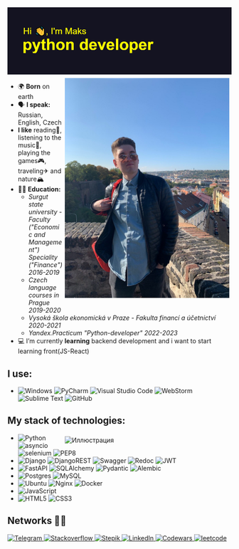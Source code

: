<img src="https://github.com/xodiumx/xodiumx/blob/main/new_header.png" alt="header">

<div class="container">
<img src="https://raw.githubusercontent.com/xodiumx/xodiumx/main/photo.JPG" width="370" alt="Иллюстрация" align="right" vspace="5" hspace="5">
</div>

* 🌍 **Born** on earth
* 🗣 **I speak:** Russian, English, Czech
* **I like** reading📖, listening to the music🎵, playing the games🎮, traveling✈ and nature🏔
* 👨‍🎓 **Education:**
    + *Surgut state university - Faculty ("Economic and Management") Speciality ("Finance") 2016-2019*
    + *Czech language courses in Prague 2019-2020*
    + *Vysoká škola ekonomická v Praze - Fakulta financí a účetnictví 2020-2021*
    + *Yandex.Practicum "Python-developer" 2022-2023*
* 💻 I’m currently **learning** backend development and i want to start learning front(JS-React)
    
## I use:
- ![Windows](https://img.shields.io/badge/Windows_10-0078D6?style=for-the-badge&logo=windows&logoColor=white) ![PyCharm](https://img.shields.io/badge/pycharm-143?style=for-the-badge&logo=pycharm&logoColor=white&color=black) ![Visual Studio Code](https://img.shields.io/badge/Visual%20Studio%20Code-0078d7.svg?style=for-the-badge&logo=visual-studio-code&logoColor=white) ![WebStorm](https://img.shields.io/badge/webstorm-143?style=for-the-badge&logo=webstorm&logoColor=white&color=black) ![Sublime Text](https://img.shields.io/badge/sublime_text-0078D6?style=for-the-badge&logo=sublime-text&logoColor=white) ![GitHub](https://img.shields.io/badge/github-000000?style=for-the-badge&logo=github&logoColor=white)

## My stack of technologies:

<div class="container">
    <img src="https://github-readme-stats-9x3a.vercel.app/api/top-langs/?username=xodiumx&layout=compact&theme=radical" width="370" alt="Иллюстрация" align="right" vspace="5" hspace="5">
</div>

  - ![Python](https://img.shields.io/badge/python-201933?style=for-the-badge&logo=python&logoColor=white) ![asyncio](https://img.shields.io/badge/asyncio-000000?style=for-the-badge&logo=python&logoColor=white) ![selenium](https://img.shields.io/badge/selenium-000000?style=for-the-badge&logo=python&logoColor=white) ![PEP8](https://img.shields.io/badge/flake8-000000?style=for-the-badge&logo=python&logoColor=white)
  - ![Django](https://img.shields.io/badge/django-201933?style=for-the-badge&logo=django&logoColor=white) ![DjangoREST](https://img.shields.io/badge/DJANGO-REST-000000?style=for-the-badge&logo=django&logoColor=white&color=201933&labelColor=black) ![Swagger](https://img.shields.io/badge/swagger-000000?style=for-the-badge&logo=&logoColor=white) ![Redoc](https://img.shields.io/badge/redoc-000000?style=for-the-badge&logo=&logoColor=white) ![JWT](https://img.shields.io/badge/JWT-000000?style=for-the-badge&logo=&logoColor=white)
  - ![FastAPI](https://img.shields.io/badge/FastAPI-201933?style=for-the-badge&logo=fastapi&logoColor=white) ![SQLAlchemy](https://img.shields.io/badge/SQLAlchemy-000000?style=for-the-badge&logo=&logoColor=white) ![Pydantic](https://img.shields.io/badge/Pydantic-000000?style=for-the-badge&logo=&logoColor=white) ![Alembic](https://img.shields.io/badge/Alembic-000000?style=for-the-badge&logo=&logoColor=white)
  - ![Postgres](https://img.shields.io/badge/postgresql-201933?style=for-the-badge&logo=postgresql&logoColor=white) ![MySQL](https://img.shields.io/badge/mysql-201933?style=for-the-badge&logo=mysql&logoColor=white)
  - ![Ubuntu](https://img.shields.io/badge/Ubuntu-201933?style=for-the-badge&logo=ubuntu&logoColor=white) ![Nginx](https://img.shields.io/badge/nginx-201933?style=for-the-badge&logo=nginx&logoColor=white) ![Docker](https://img.shields.io/badge/docker-201933?style=for-the-badge&logo=docker&logoColor=white)
  - ![JavaScript](https://img.shields.io/badge/javascript-201933?style=for-the-badge&logo=javascript&logoColor=white)
  - ![HTML5](https://img.shields.io/badge/html5-201933?style=for-the-badge&logo=html5&logoColor=white) ![CSS3](https://img.shields.io/badge/css3-201933?style=for-the-badge&logo=css3&logoColor=white)

## Networks 👨‍💻

<div id="badges">
  <a href="https://t.me/maxalxeev">
    <img src="https://img.shields.io/badge/Telegram-000000?style=for-the-badge&logo=telegram&logoColor=white" alt="Telegram"/>
  </a>
  <a href="https://ru.stackoverflow.com/users/516938/maksim-alekseev">
    <img src="https://img.shields.io/badge/-Stackoverflow-FE7A16?style=for-the-badge&logo=stack-overflow&logoColor=white" alt="Stackoverflow"/>
  </a>
  <a href="https://stepik.org/users/526482364">
    <img src="https://img.shields.io/badge/Stepik-FE7A16?style=for-the-badge&logo=Stepik" alt="Stepik"/>
  </a>
  <a href="https://www.linkedin.com/in/maks-alekseev/">
    <img src="https://img.shields.io/badge/linkedin-FE7A16?style=for-the-badge&logo=linkedin&logoColor=white" alt="LinkedIn"/>
  </a>
  <a href="https://www.codewars.com/users/oxdium">
    <img src="https://img.shields.io/badge/Codewars-FE7A16?style=for-the-badge&logo=codewars&logoColor=grey" alt="Codewars"/>
  </a>
  <a href="https://leetcode.com/oxdium/">
    <img src="https://img.shields.io/badge/LeetCode-000000?style=for-the-badge&logo=LeetCode&logoColor=white" alt="leetcode"/>
  </a>
</div>
